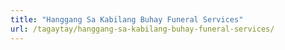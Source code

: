 ```yaml
---
title: "Hanggang Sa Kabilang Buhay Funeral Services"
url: /tagaytay/hanggang-sa-kabilang-buhay-funeral-services/
---
```

